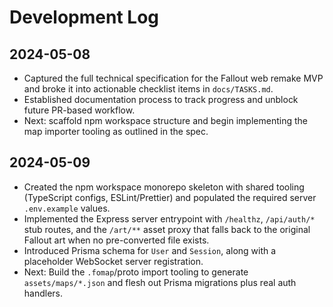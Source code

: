 # Development Log

## 2024-05-08
- Captured the full technical specification for the Fallout web remake MVP and broke it into actionable checklist items in `docs/TASKS.md`.
- Established documentation process to track progress and unblock future PR-based workflow.
- Next: scaffold npm workspace structure and begin implementing the map importer tooling as outlined in the spec.

## 2024-05-09
- Created the npm workspace monorepo skeleton with shared tooling (TypeScript configs, ESLint/Prettier) and populated the required server `.env.example` values.
- Implemented the Express server entrypoint with `/healthz`, `/api/auth/*` stub routes, and the `/art/**` asset proxy that falls back to the original Fallout art when no pre-converted file exists.
- Introduced Prisma schema for `User` and `Session`, along with a placeholder WebSocket server registration.
- Next: Build the `.fomap`/proto import tooling to generate `assets/maps/*.json` and flesh out Prisma migrations plus real auth handlers.
